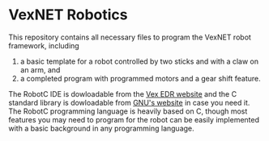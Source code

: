 VexNET Robotics
====
This repository contains all necessary files to program the VexNET robot framework, including
1. a basic template for a robot controlled by two sticks and with a claw on an arm, and
2. a completed program with programmed motors and a gear shift feature.

The RobotC IDE is dowloadable from the [Vex EDR website](https://www.vexrobotics.com/robotc-vexedr-vexiq.html) and the C standard
library is dowloadable from [GNU's website](https://www.gnu.org/software/libc/) in case you need it. The RobotC programming
language is heavily based on C, though most features you may need to program for the robot can be easily implemented with a basic
background in any programming language.
